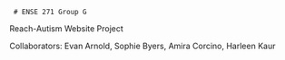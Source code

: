      # ENSE 271 Group G

Reach-Autism Website Project

Collaborators: Evan Arnold, Sophie Byers, Amira Corcino, Harleen Kaur
